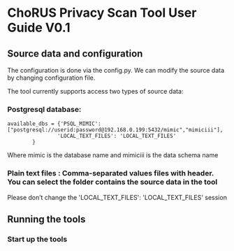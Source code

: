 # ChoRUS Privacy Scan Tool User Guide V0.1
 
## Source data and configuration

The configuration is done via the config.py. We can modify the source data by changing configuration file.

The tool currently supports access two types of source data:

### Postgresql database:  

~~~
available_dbs = {'PSQL_MIMIC': ["postgresql://userid:password@192.168.0.199:5432/mimic","mimiciii"],
                'LOCAL_TEXT_FILES': 'LOCAL_TEXT_FILES'
        }
~~~        

Where mimic is the database name and mimiciii is the data schema name

### Plain text files :  Comma-separated values files with header. You can select the folder contains the source data in the tool

Please don’t change the 'LOCAL_TEXT_FILES': 'LOCAL_TEXT_FILES' session
 

## Running the tools

### Start up the tools






